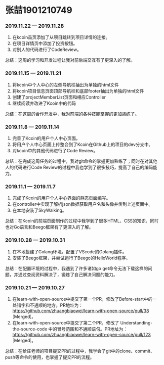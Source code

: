 # 张喆1901210749

### 2019.11.22 — 2019.11.28

1. 在kcoin首页添加了从项目跳转到项目详情的连接。
2. 在项目详情页中添加了投资按钮。
3. 对别人的代码进行了CodeReview。

总结：这周的学习和开发过程让我对前后端交互有了更深入的了解。

### 2019.11.15 — 2019.11.21

1. 将kcoin中个人中心的左侧导航栏抽出为单独的html文件
2. 将kcoin项目信息页面顶部导航栏和底部footer抽出为单独的html文件
3. 创建了projectMemberList页面和相应Controller
4. 继续阅读并改进了Kcoin中的代码

总结：在这周的合作开发中，我对前端的各种技能掌握的更加熟练了。

### 2019.11.8 — 2019.11.14

1. 完善了Kcoin的用户个人中心页面。
2. 将用户个人中心页面上传整合到了Kcoin在Github上的项目的dev分支中。
3. 对kcoin中的其他代码进行了Code Review。

总结：在完成这周任务的过程中，我对git命令的掌握更加熟练了；同时在对其他人的代码进行Code Review的过程中我也学到了很多技巧，提高了自己的编码能力。

### 2019.11.1 — 2019.11.7

1. 完成了Kcoin的用户个人中心界面的静态页面编写。
2. 在controller中实现了解析json数据获取用户名和头像并传到上述页面中。
3. 在本地安装了SkyWalking。

总结：在Kcoin的前端页面制作的过程中我学到了很多HTML、CSS的知识，同时也对Go语言和Beego框架有了更深入的了解。

### 2019.10.28 — 2019.10.31

1. 在本地搭建了Golang环境，配置了VScode的Golang插件。
2. 安装了Beego框架，并尝试运行了Beego的HelloWorld程序。 

总结：在配置环境的过程中，我遇到了许多诸如go get命令无法下载这样的问题，并通过查阅资料解决了，锻炼了自己解决问题的能力。

### 2019.10.21 — 2019.10.27

1. 在learn-with-open-source中提交了第一个PR，修改了Before-start中的一处错字和不通顺的地方。PR地址为： https://github.com/zhuangbiaowei/learn-with-open-source/pull/38   [Merged]。
2. 在learn-with-open-source中提交了第二个PR，修改了 Understanding-the-source-code 中的冒号范围和不通顺语句。PR地址为： https://github.com/zhuangbiaowei/learn-with-open-source/pull/123  [Merged]。 

总结：在给庄老师的项目提交PR的过程中，我学会了git中的clone、commit、push等命令的使用，也掌握了提交PR的流程。

 
